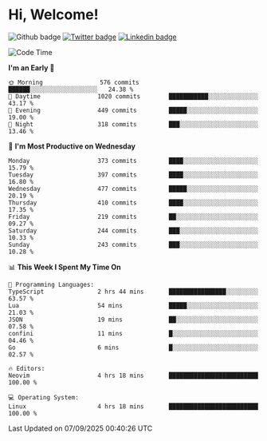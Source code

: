   # Hi, Welcome!
  ![Github badge](https://img.shields.io/github/followers/kraken-afk.svg?style=social&label=Follow&maxAge=2592000)
  [![Twitter badge](https://img.shields.io/badge/-Twitter-00acee?style=flat-square&logo=Twitter&logoColor=white)](https://twitter.com/trshppl)
  [![Linkedin badge](https://img.shields.io/badge/LinkedIn-0077B5?style=flat-square&logo=linkedin&logoColor=white)](https://www.linkedin.com/in/noveanrer)
<!--START_SECTION:waka-->
![Code Time](http://img.shields.io/badge/Code%20Time-1%2C211%20hrs%2020%20mins-blue)

**I'm an Early 🐤** 

```text
🌞 Morning                576 commits         ██████░░░░░░░░░░░░░░░░░░░   24.38 % 
🌆 Daytime                1020 commits        ███████████░░░░░░░░░░░░░░   43.17 % 
🌃 Evening                449 commits         █████░░░░░░░░░░░░░░░░░░░░   19.00 % 
🌙 Night                  318 commits         ███░░░░░░░░░░░░░░░░░░░░░░   13.46 % 
```
📅 **I'm Most Productive on Wednesday** 

```text
Monday                   373 commits         ████░░░░░░░░░░░░░░░░░░░░░   15.79 % 
Tuesday                  397 commits         ████░░░░░░░░░░░░░░░░░░░░░   16.80 % 
Wednesday                477 commits         █████░░░░░░░░░░░░░░░░░░░░   20.19 % 
Thursday                 410 commits         ████░░░░░░░░░░░░░░░░░░░░░   17.35 % 
Friday                   219 commits         ██░░░░░░░░░░░░░░░░░░░░░░░   09.27 % 
Saturday                 244 commits         ███░░░░░░░░░░░░░░░░░░░░░░   10.33 % 
Sunday                   243 commits         ███░░░░░░░░░░░░░░░░░░░░░░   10.28 % 
```


📊 **This Week I Spent My Time On** 

```text
💬 Programming Languages: 
TypeScript               2 hrs 44 mins       ████████████████░░░░░░░░░   63.57 % 
Lua                      54 mins             █████░░░░░░░░░░░░░░░░░░░░   21.03 % 
JSON                     19 mins             ██░░░░░░░░░░░░░░░░░░░░░░░   07.58 % 
confini                  11 mins             █░░░░░░░░░░░░░░░░░░░░░░░░   04.46 % 
Go                       6 mins              █░░░░░░░░░░░░░░░░░░░░░░░░   02.57 % 

🔥 Editors: 
Neovim                   4 hrs 18 mins       █████████████████████████   100.00 % 

💻 Operating System: 
Linux                    4 hrs 18 mins       █████████████████████████   100.00 % 
```


 Last Updated on 07/09/2025 00:40:26 UTC
<!--END_SECTION:waka-->